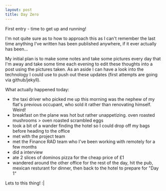 ```yaml
---
layout: post
title: Day Zero
---
```


First entry - time to get up and running!

I'm not quite sure as to how to approach this as I can't remember the last time anything I've written has been published anywhere, if it ever actually has been...

My initial plan is to make some notes and take some pictures every day that I'm away and take some time each evening to edit these thoughts into a post using the pictures taken. As an aside I can have a look into the technology I could use to push out these updates (first attempts are going via github/jekyll).

What actually happened today:

- the taxi driver who picked me up this morning was the nephew of my flat's previous occupant, who sold it rather than renovating himself. Weird!
- breakfast on the plane was hot but rather unappetizing. oven roasted mushrooms > oven roasted scrambled eggs
- took a bit of a wander finding the hotel so I could drop off my bags before heading to the office
- met with the project team
- met the Finance RAD team who I've been working with remotely for a few months
- did a interview
- ate 2 slices of dominos pizza for the cheap price of £1
- wandered around the other office for the rest of the day, hit the pub, mexican resturant for dinner, then back to the hotel to prepare for "Day 1"

Lets to this thing! :|
